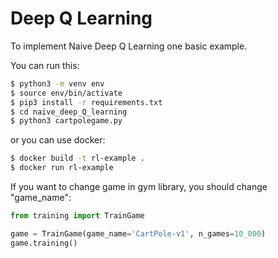 # Deep Q Learning

To implement Naive Deep Q Learning one basic example.

You can run this: 
```bash
$ python3 -m venv env
$ source env/bin/activate
$ pip3 install -r requirements.txt
$ cd naive_deep_Q_learning
$ python3 cartpolegame.py 
```

or you can use docker:
```bash
$ docker build -t rl-example .
$ docker run rl-example
```

If you want to change game in gym library, you should change "game_name":

```python
from training import TrainGame

game = TrainGame(game_name='CartPole-v1', n_games=10_000)
game.training()
```
